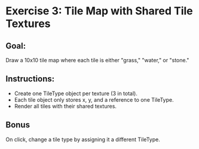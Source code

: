 # Exercise 3: Tile Map with Shared Tile Textures

## Goal:
Draw a 10x10 tile map where each tile is either "grass," "water," or "stone."

## Instructions:
- Create one TileType object per texture (3 in total).
- Each tile object only stores x, y, and a reference to one TileType.
- Render all tiles with their shared textures.

## Bonus
On click, change a tile type by assigning it a different TileType.